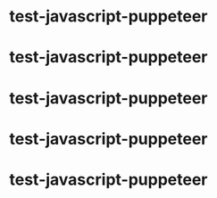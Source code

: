 # test-javascript-puppeteer
# test-javascript-puppeteer
# test-javascript-puppeteer
# test-javascript-puppeteer
# test-javascript-puppeteer
